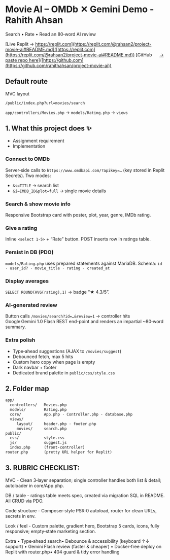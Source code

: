 # Movie AI – OMDb ✕ Gemini Demo - Rahith Ahsan

Search • Rate • Read an 80‑word AI review

[Live Replit → https://replit.com](https://replit.com/@rahsan2/project-movie-ai#README.md]([https://replit.com](https://replit.com/@rahsan2/project-movie-ai#README.md))
[GitHub      [→ paste repo here](https://github.com/rahithahsan/project-movie-ai)]([https://github.com](https://github.com/rahithahsan/project-movie-ai))

## Default route

MVC layout

`/public/index.php?url=movies/search`

`app/controllers/Movies.php` → `models/Rating.php` → `views`

## 1. What this project does ✨

*   Assignment requirement
*   Implementation

### Connect to OMDb

Server‑side calls to `https://www.omdbapi.com/?apikey=…` (key stored in Replit Secrets). Two modes:

*   `&s=TITLE` → search list
*   `&i=IMDB_ID&plot=full` → single movie details

### Search & show movie info

Responsive Bootstrap card with poster, plot, year, genre, IMDb rating.

### Give a rating

Inline `<select 1‑5>` + “Rate” button. POST inserts row in ratings table.

### Persist in DB (PDO)

`models/Rating.php` uses prepared statements against MariaDB. Schema: `id · user_id? · movie_title · rating · created_at`

### Display averages

`SELECT ROUND(AVG(rating),1)` → badge “★ 4.3/5”.

### AI‑generated review

Button calls `/movies/search?id=…&review=1` → controller hits Google Gemini 1.0 Flash REST end-point and renders an impartial ~80‑word summary.

### Extra polish

*   Type‑ahead suggestions (AJAX to `/movies/suggest`)
*   Debounced fetch, max 5 hits
*   Custom hero copy when page is empty
*   Dark navbar + footer
*   Dedicated brand palette in `public/css/style.css`

## 2. Folder map
```txt
app/
  controllers/   Movies.php
  models/        Rating.php
  core/          App.php · Controller.php · database.php
  views/
     layout/     header.php · footer.php
     movies/     search.php
public/
  css/           style.css
  js/            suggest.js
  index.php      (front‑controller)
router.php       (pretty URL helper for Replit)
```

## 3. RUBRIC CHECKLIST:
MVC - Clean 3‑layer separation; single controller handles both list & detail; autoloader in core/App.php.

DB / table - ratings table meets spec, created via migration SQL in README. All CRUD via PDO.

Code structure - Composer‑style PSR‑0 autoload, router for clean URLs, secrets in env.

Look / feel - Custom palette, gradient hero, Bootstrap 5 cards, icons, fully responsive; empty‑state marketing section.

Extra
• Type‑ahead search• Debounce & accessibility (keyboard ↑↓ support)
• Gemini Flash review (faster & cheaper)
• Docker‑free deploy on Replit with router.php• 404 guard & tidy error handling